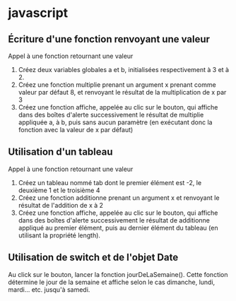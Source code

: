# javascript

## Écriture d'une fonction renvoyant une valeur

Appel à une fonction retournant une valeur</br>
1. Créez deux variables globales a et b, initialisées respectivement à 3 et à 2.
2. Créez une fonction multiplie prenant un argument x prenant comme valeur par défaut 8, et renvoyant le résultat de la multiplication de x par 3
3. Créez une fonction affiche, appelée au clic sur le bouton, qui affiche dans des boîtes d'alerte successivement le résultat de multiplie appliquée a, à b, puis sans aucun paramètre (en exécutant donc la fonction avec la valeur de x par défaut)


## Utilisation d'un tableau

Appel à une fonction retournant une valeur
1. Créez un tableau nommé tab dont le premier élément est -2, le deuxième 1 et le troisième 4
2. Créez une fonction additionne prenant un argument x et renvoyant le résultat de l'addition de x à 2
3. Créez une fonction affiche, appelée au clic sur le bouton, qui affiche dans des boîtes d'alerte successivement le résultat de additionne appliqué au premier élément, puis au dernier élément du tableau (en utilisant la propriété length).

## Utilisation de switch et de l'objet Date

Au click sur le bouton, lancer la fonction jourDeLaSemaine(). Cette fonction détermine le jour de la semaine et affiche selon le cas dimanche, lundi, mardi... etc. jusqu'à samedi.

